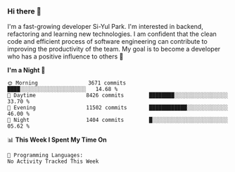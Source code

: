 ### Hi there 👋


I'm a fast-growing developer Si-Yul Park. I'm interested in backend, refactoring and learning new technologies. I am confident that the clean code and efficient process of software engineering can contribute to improving the productivity of the team. My goal is to become a developer who has a positive influence to others 🔭

<!--START_SECTION:waka-->
**I'm a Night 🦉** 

```text
🌞 Morning                3671 commits        ████░░░░░░░░░░░░░░░░░░░░░   14.68 % 
🌆 Daytime                8426 commits        ████████░░░░░░░░░░░░░░░░░   33.70 % 
🌃 Evening                11502 commits       ████████████░░░░░░░░░░░░░   46.00 % 
🌙 Night                  1404 commits        █░░░░░░░░░░░░░░░░░░░░░░░░   05.62 % 
```


📊 **This Week I Spent My Time On** 

```text
💬 Programming Languages: 
No Activity Tracked This Week
```


<!--END_SECTION:waka-->
